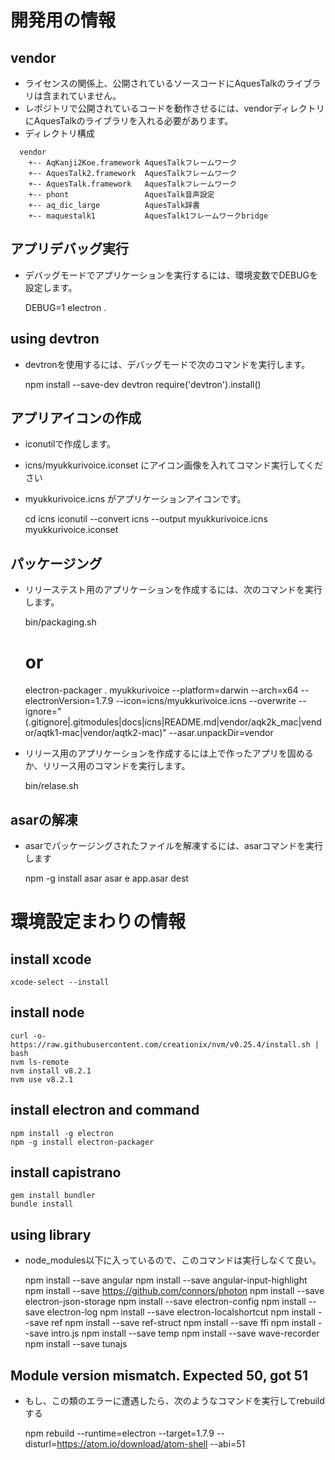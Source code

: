 # 開発用の情報
## vendor
* ライセンスの関係上、公開されているソースコードにAquesTalkのライブラリは含まれていません。
* レポジトリで公開されているコードを動作させるには、vendorディレクトリにAquesTalkのライブラリを入れる必要があります。
* ディレクトリ構成

```
  vendor
    +-- AqKanji2Koe.framework AquesTalkフレームワーク
    +-- AquesTalk2.framework  AquesTalkフレームワーク
    +-- AquesTalk.framework   AquesTalkフレームワーク
    +-- phont                 AquesTalk音声設定
    +-- aq_dic_large          AquesTalk辞書
    +-- maquestalk1           AquesTalk1フレームワークbridge
```

## アプリデバッグ実行
* デバッグモードでアプリケーションを実行するには、環境変数でDEBUGを設定します。

    DEBUG=1 electron .

## using devtron
* devtronを使用するには、デバッグモードで次のコマンドを実行します。

    npm install --save-dev devtron
    require('devtron').install()

## アプリアイコンの作成
* iconutilで作成します。
* icns/myukkurivoice.iconset にアイコン画像を入れてコマンド実行してください
* myukkurivoice.icns がアプリケーションアイコンです。

    cd icns
    iconutil --convert icns --output myukkurivoice.icns myukkurivoice.iconset

## パッケージング
* リリーステスト用のアプリケーションを作成するには、次のコマンドを実行します。

    bin/packaging.sh
    # or
    electron-packager . myukkurivoice --platform=darwin --arch=x64 --electronVersion=1.7.9 --icon=icns/myukkurivoice.icns --overwrite --ignore="(\.gitignore|\.gitmodules|docs|icns|README.md|vendor/aqk2k_mac|vendor/aqtk1-mac|vendor/aqtk2-mac)" --asar.unpackDir=vendor

* リリース用のアプリケーションを作成するには上で作ったアプリを固めるか、リリース用のコマンドを実行します。

    bin/relase.sh

## asarの解凍
* asarでパッケージングされたファイルを解凍するには、asarコマンドを実行します

    npm -g install asar
    asar e app.asar dest

# 環境設定まわりの情報
## install xcode
    xcode-select --install

## install node
    curl -o- https://raw.githubusercontent.com/creationix/nvm/v0.25.4/install.sh | bash
    nvm ls-remote
    nvm install v8.2.1
    nvm use v8.2.1

## install electron and command
    npm install -g electron
    npm -g install electron-packager

## install capistrano
    gem install bundler
    bundle install

## using library
* node_modules以下に入っているので、このコマンドは実行しなくて良い。

    npm install --save angular
    npm install --save angular-input-highlight
    npm install --save https://github.com/connors/photon
    npm install --save electron-json-storage
    npm install --save electron-config
    npm install --save electron-log
    npm install --save electron-localshortcut
    npm install --save ref
    npm install --save ref-struct
    npm install --save ffi
    npm install --save intro.js
    npm install --save temp
    npm install --save wave-recorder
    npm install --save tunajs

## Module version mismatch. Expected 50, got 51
* もし、この類のエラーに遭遇したら、次のようなコマンドを実行してrebuildする

    npm rebuild --runtime=electron --target=1.7.9 --disturl=https://atom.io/download/atom-shell --abi=51


